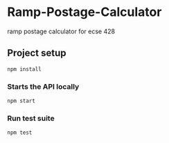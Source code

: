 # Ramp-Postage-Calculator
ramp postage calculator for ecse 428

## Project setup
```
npm install
```

### Starts the API locally
```
npm start
```

### Run test suite
```
npm test
```

